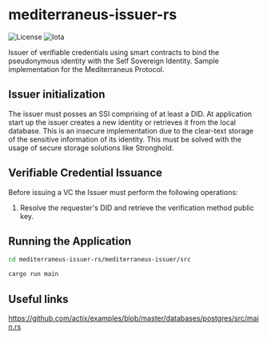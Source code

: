 # mediterraneus-issuer-rs

![License](https://img.shields.io/badge/License-Apache_2.0-blue.svg)
![Iota](https://img.shields.io/badge/iota-29334C?style=for-the-badge&logo=iota&logoColor=white)

Issuer of verifiable credentials using smart contracts to bind the pseudonymous identity with the Self Sovereign Identity. Sample implementation for the Mediterraneus Protocol.

## Issuer initialization
The issuer must posses an SSI comprising of at least a DID. At application start up the issuer creates a new identity or retrieves it from the local database. 
This is an insecure implementation due to the clear-text storage of the sensitive information of its identity. This must be solved with the usage of secure storage solutions like Stronghold.

## Verifiable Credential Issuance
Before issuing a VC the Issuer must perform the following operations:

1. Resolve the requester's DID and retrieve the verification method public key.

## Running the Application
```sh
cd mediterraneus-issuer-rs/mediterraneus-issuer/src

cargo run main
```

## Useful links
https://github.com/actix/examples/blob/master/databases/postgres/src/main.rs